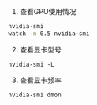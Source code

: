 1. 查看GPU使用情况

```sh
nvidia-smi
watch -n 0.5 nvidia-smi
```

2. 查看显卡型号

```
nvidia-smi -L
```

3. 查看显卡频率

```sh
nvidia-smi dmon
```

